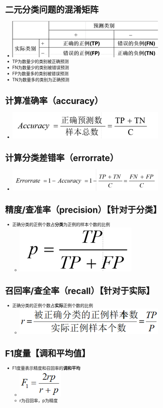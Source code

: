 # 二元分类问题的混淆矩阵

- ![image-20231230114259119](src/image-20231230114259119.png)
- TP为数量少的类别被正确预测
- FN为数量少的类别被错误预测
- FP为数量多的类别被错误预测
- TN为数量多的类别为正确预测

# 计算准确率（accuracy）

- ![image-20231230114553140](src/image-20231230114553140.png)

# 计算分类差错率（errorrate）

- ![image-20231230114621014](src/image-20231230114621014.png)

# 精度/查准率（precision）【针对于分类】

- 正确分类的正例个数占**分类**为正例的样本个数的比例
  - ![image-20231230114717538](src/image-20231230114717538.png)

# 召回率/查全率（recall）【针对于实际】

- 正确分类的正例个数占**实际**正例个数的比例
  - ![image-20231230114823186](src/image-20231230114823186.png)

# F1度量【调和平均值】

- F1度量表示精度和召回率的**调和平均**
  - ![image-20231230114904660](src/image-20231230114904660.png)
  - r为召回率，p为精度